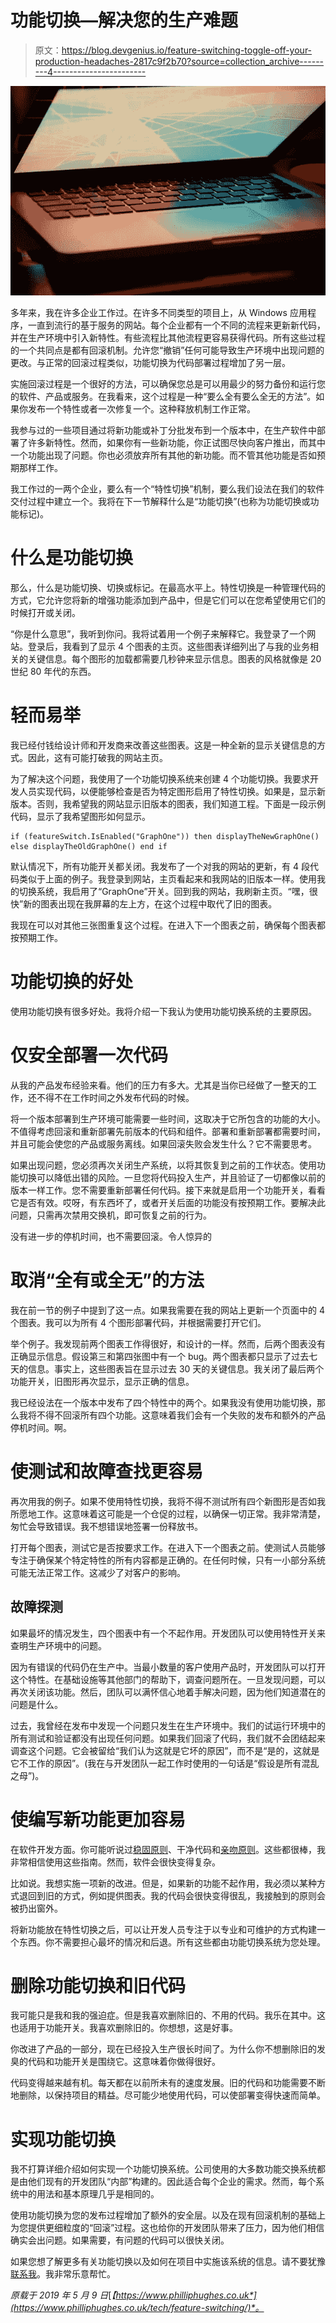 # 功能切换—解决您的生产难题

> 原文：<https://blog.devgenius.io/feature-switching-toggle-off-your-production-headaches-2817c9f2b70?source=collection_archive---------4----------------------->

![](img/cb3f3193dff872c67870c03f20e0bb4b.png)

多年来，我在许多企业工作过。在许多不同类型的项目上，从 Windows 应用程序，一直到流行的基于服务的网站。每个企业都有一个不同的流程来更新新代码，并在生产环境中引入新特性。有些流程比其他流程更容易获得代码。所有这些过程的一个共同点是都有回滚机制。允许您“撤销”任何可能导致生产环境中出现问题的更改。与正常的回滚过程类似，功能切换为代码部署过程增加了另一层。

实施回滚过程是一个很好的方法，可以确保您总是可以用最少的努力备份和运行您的软件、产品或服务。在我看来，这个过程是一种“要么全有要么全无的方法”。如果你发布一个特性或者一次修复一个。这种释放机制工作正常。

我参与过的一些项目通过将新功能或补丁分批发布到一个版本中，在生产软件中部署了许多新特性。然而，如果你有一些新功能，你正试图尽快向客户推出，而其中一个功能出现了问题。你也必须放弃所有其他的新功能。而不管其他功能是否如预期那样工作。

我工作过的一两个企业，要么有一个“特性切换”机制，要么我们设法在我们的软件交付过程中建立一个。我将在下一节解释什么是“功能切换”(也称为功能切换或功能标记)。

# 什么是功能切换

那么，什么是功能切换、切换或标记。在最高水平上。特性切换是一种管理代码的方式，它允许您将新的增强功能添加到产品中，但是它们可以在您希望使用它们的时候打开或关闭。

“你是什么意思”，我听到你问。我将试着用一个例子来解释它。我登录了一个网站。登录后，我看到了显示 4 个图表的主页。这些图表详细列出了与我的业务相关的关键信息。每个图形的加载都需要几秒钟来显示信息。图表的风格就像是 20 世纪 80 年代的东西。

# 轻而易举

我已经付钱给设计师和开发商来改善这些图表。这是一种全新的显示关键信息的方式。因此，这有可能打破我的网站主页。

为了解决这个问题，我使用了一个功能切换系统来创建 4 个功能切换。我要求开发人员实现代码，以便能够检查是否为特定图形启用了特性切换。如果是，显示新版本。否则，我希望我的网站显示旧版本的图表，我们知道工程。下面是一段示例代码，显示了我希望图形如何显示。

```
if (featureSwitch.IsEnabled("GraphOne")) then displayTheNewGraphOne() else displayTheOldGraphOne() end if
```

默认情况下，所有功能开关都关闭。我发布了一个对我的网站的更新，有 4 段代码类似于上面的例子。我登录到网站，主页看起来和我网站的旧版本一样。使用我的切换系统，我启用了“GraphOne”开关。回到我的网站，我刷新主页。“嘿，很快”新的图表出现在我屏幕的左上方，在这个过程中取代了旧的图表。

我现在可以对其他三张图重复这个过程。在进入下一个图表之前，确保每个图表都按预期工作。

# 功能切换的好处

使用功能切换有很多好处。我将介绍一下我认为使用功能切换系统的主要原因。

# 仅安全部署一次代码

从我的产品发布经验来看。他们的压力有多大。尤其是当你已经做了一整天的工作，还不得不在工作时间之外发布代码的时候。

将一个版本部署到生产环境可能需要一些时间，这取决于它所包含的功能的大小。不值得考虑回滚和重新部署先前版本的代码和组件。部署和重新部署都需要时间，并且可能会使您的产品或服务离线。如果回滚失败会发生什么？它不需要思考。

如果出现问题，您必须再次关闭生产系统，以将其恢复到之前的工作状态。使用功能切换可以降低出错的风险。一旦您将代码投入生产，并且验证了一切都像以前的版本一样工作。您不需要重新部署任何代码。接下来就是启用一个功能开关，看看它是否有效。哎呀，有东西坏了，或者开关后面的功能没有按预期工作。要解决此问题，只需再次禁用交换机，即可恢复之前的行为。

没有进一步的停机时间，也不需要回滚。令人惊异的

# 取消“全有或全无”的方法

我在前一节的例子中提到了这一点。如果我需要在我的网站上更新一个页面中的 4 个图表。我可以为所有 4 个图形部署代码，并根据需要打开它们。

举个例子。我发现前两个图表工作得很好，和设计的一样。然而，后两个图表没有正确显示信息。假设第三和第四张图中有一个 bug。两个图表都只显示了过去七天的信息。事实上，这些图表旨在显示过去 30 天的关键信息。我关闭了最后两个功能开关，旧图形再次显示，显示正确的信息。

我已经设法在一个版本中发布了四个特性中的两个。如果我没有使用功能切换，那么我将不得不回滚所有四个功能。这意味着我们会有一个失败的发布和额外的产品停机时间。啊。

# 使测试和故障查找更容易

再次用我的例子。如果不使用特性切换，我将不得不测试所有四个新图形是否如我所愿地工作。这意味着这可能是一个仓促的过程，以确保一切正常。我非常清楚，匆忙会导致错误。我不想错误地签署一份释放书。

打开每个图表，测试它是否按要求工作。在进入下一个图表之前。使测试人员能够专注于确保某个特定特性的所有内容都是正确的。在任何时候，只有一小部分系统可能无法正常工作。这减少了对客户的影响。

## 故障探测

如果最坏的情况发生，四个图表中有一个不起作用。开发团队可以使用特性开关来查明生产环境中的问题。

因为有错误的代码仍在生产中。当最小数量的客户使用产品时，开发团队可以打开这个特性。在基础设施等其他部门的帮助下，调查问题所在。一旦发现问题，可以再次关闭该功能。然后，团队可以满怀信心地着手解决问题，因为他们知道潜在的问题是什么。

过去，我曾经在发布中发现一个问题只发生在生产环境中。我们的试运行环境中的所有测试和验证都没有出现任何问题。如果我们回滚了代码，我们就不会团结起来调查这个问题。它会被留给“我们认为这就是它坏的原因”，而不是“是的，这就是它不工作的原因”。(我在与开发团队一起工作时使用的一句话是“假设是所有混乱之母”)。

# 使编写新功能更加容易

在软件开发方面。你可能听说过[稳固原则](https://deviq.com/solid/)、干净代码和[亲吻原则](https://en.wikipedia.org/wiki/KISS_principle)。这些都很棒，我非常相信使用这些指南。然而，软件会很快变得复杂。

比如说。我想实施一项新的改进。但是，如果新的功能不起作用，我必须以某种方式退回到旧的方式，例如提供图表。我的代码会很快变得很乱，我接触到的原则会被扔出窗外。

将新功能放在特性切换之后，可以让开发人员专注于以专业和可维护的方式构建一个东西。你不需要担心最坏的情况和后退。所有这些都由功能切换系统为您处理。

# 删除功能切换和旧代码

我可能只是我和我的强迫症。但是我喜欢删除旧的、不用的代码。我乐在其中。这也适用于功能开关。我喜欢删除旧的。你想想，这是好事。

你改进了产品的一部分，现在已经投入生产很长时间了。为什么你不想删除旧的发臭的代码和功能开关是围绕它。这意味着你做得很好。

代码变得越来越有机。每天都在以前所未有的速度发展。旧的代码和功能需要不断地删除，以保持项目的精益。尽可能少地使用代码，可以使部署变得快速而简单。

# 实现功能切换

我不打算详细介绍如何实现一个功能切换系统。公司使用的大多数功能交换系统都是由他们现有的开发团队“内部”构建的。因此适合每个企业的需求。然而，每个系统中的用法和基本原理几乎是相同的。

使用功能切换为您的发布过程增加了额外的安全层。以及在现有回滚机制的基础上为您提供更细粒度的“回滚”过程。这也给你的开发团队带来了压力，因为他们相信确实会出问题。如果需要，有问题的代码可以很快关闭。

如果您想了解更多有关功能切换以及如何在项目中实施该系统的信息。请不要犹豫[联系我](https://www.philliphughes.co.uk)。我非常乐意帮忙。

*原载于 2019 年 5 月 9 日*[*【https://www.philliphughes.co.uk*](https://www.philliphughes.co.uk/tech/feature-switching/)*。*